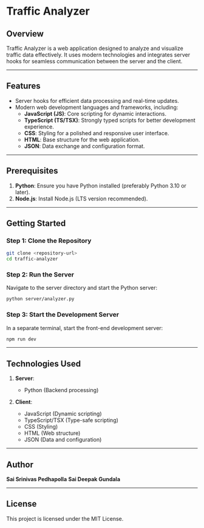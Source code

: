 
# Traffic Analyzer

## Overview
Traffic Analyzer is a web application designed to analyze and visualize traffic data effectively. It uses modern technologies and integrates server hooks for seamless communication between the server and the client.

---

## Features
- Server hooks for efficient data processing and real-time updates.
- Modern web development languages and frameworks, including:
  - **JavaScript (JS)**: Core scripting for dynamic interactions.
  - **TypeScript (TS/TSX)**: Strongly typed scripts for better development experience.
  - **CSS**: Styling for a polished and responsive user interface.
  - **HTML**: Base structure for the web application.
  - **JSON**: Data exchange and configuration format.
  
---

## Prerequisites
1. **Python**: Ensure you have Python installed (preferably Python 3.10 or later).
2. **Node.js**: Install Node.js (LTS version recommended).

---

## Getting Started

### Step 1: Clone the Repository
```bash
git clone <repository-url>
cd traffic-analyzer
```

### Step 2: Run the Server
Navigate to the server directory and start the Python server:
```bash
python server/analyzer.py
```

### Step 3: Start the Development Server
In a separate terminal, start the front-end development server:
```bash
npm run dev
```

---

## Technologies Used
1. **Server**:
   - Python (Backend processing)

2. **Client**:
   - JavaScript (Dynamic scripting)
   - TypeScript/TSX (Type-safe scripting)
   - CSS (Styling)
   - HTML (Web structure)
   - JSON (Data and configuration)

---

## Author
**Sai Srinivas Pedhapolla**
**Sai Deepak Gundala**

---

## License
This project is licensed under the MIT License.

